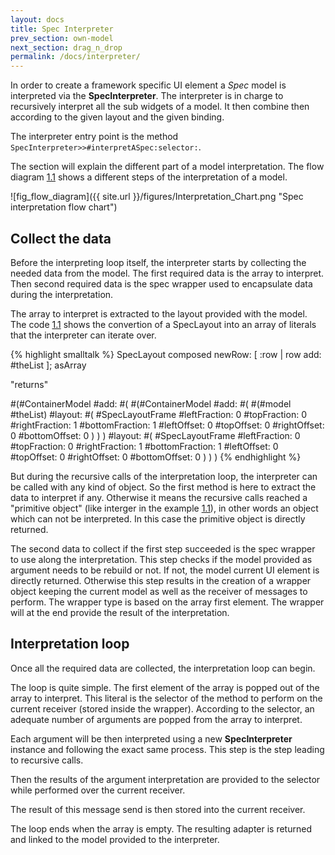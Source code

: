 ```yaml
---
layout: docs
title: Spec Interpreter
prev_section: own-model
next_section: drag_n_drop
permalink: /docs/interpreter/
---
```


<a name="sec_spec_interpreter"></a>

In order to create a framework specific UI element a 
*Spec* model is interpreted via the 
**SpecInterpreter**.
The interpreter is in charge to recursively interpret all the sub widgets of a model.
It then combine then according to the given layout and the given binding.


The interpreter entry point is the method 
`SpecInterpreter>>#interpretASpec:selector:`.


The section will explain the different part of a model interpretation.
The flow diagram 
[1.1](#fig_flow_diagram) shows a different steps of the interpretation of a model.


<a name="fig_flow_diagram"></a>![fig_flow_diagram]({{ site.url }}/figures/Interpretation_Chart.png "Spec interpretation flow chart")

<a name="collect_the_data" class="hash"></a>
## Collect the data <a href="#collect_the_data" class="permalink" title="Permalink"><i class='fa fa-link'></i></a>


Before the interpreting loop itself, the interpreter starts by collecting the needed data from the model.
The first required data is the array to interpret. Then second required data is the spec wrapper used to encapsulate data during the interpretation.


The array to interpret is extracted to the layout provided with the model.
The code 
[1.1](#ex_extract_array) shows the convertion of a SpecLayout into an array of literals that the interpreter can iterate over.




{% highlight smalltalk %}
SpecLayout composed
	newRow: [ :row | row add: #theList ];
	asArray
	 
"returns"	 

#(#ContainerModel 
	#add: #(
		#(#ContainerModel 
			#add: #(
				#(#model #theList) 
					#layout: #(
						#SpecLayoutFrame 
							#leftFraction: 0 
							#topFraction: 0 
							#rightFraction: 1 
							#bottomFraction: 1 
							#leftOffset: 0 
							#topOffset: 0 
							#rightOffset: 0 
							#bottomOffset: 0
					)
			)
		) #layout: #(
			#SpecLayoutFrame 
				#leftFraction: 0 
				#topFraction: 0 
				#rightFraction: 1 
				#bottomFraction: 1 
				#leftOffset: 0 
				#topOffset: 0 
				#rightOffset: 0 
				#bottomOffset: 0
		)
	)
)
{% endhighlight %}


But during the recursive calls of the interpretation loop, the interpreter can be called with any kind of object.
So the first method is here to extract the data to interpret if any.
Otherwise it means the recursive calls reached a "primitive object" (like interger in the example 
[1.1](#ex_extract_array)), in other words an object which can not be interpreted.
In this case the primitive object is directly returned.


The second data to collect if the first step succeeded is the spec wrapper to use along the interpretation.
This step checks if the model provided as argument needs to be rebuild or not.
If not, the model current UI element is directly returned.
Otherwise this step results in the creation of a wrapper object keeping the current model as well as the receiver of messages to perform.
The wrapper type is based on the array first element.
The wrapper will at the end provide the result of the interpretation.



<a name="interpretation_loop" class="hash"></a>
## Interpretation loop <a href="#interpretation_loop" class="permalink" title="Permalink"><i class='fa fa-link'></i></a>


Once all the required data are collected, the interpretation loop can begin.


The loop is quite simple. The first element of the array is popped out of the array to interpret.
This literal is the selector of the method to perform on the current receiver (stored inside the wrapper).
According to the selector, an adequate number of arguments are popped from the array to interpret.


Each argument will be then interpreted using a new 
**SpecInterpreter** instance and following the exact same process.
This step is the step leading to recursive calls.


Then the results of the argument interpretation are provided to the selector while performed over the current receiver.


The result of this message send is then stored into the current receiver.


The loop ends when the array is empty.
The resulting adapter is returned and linked to the model provided to the interpreter.
